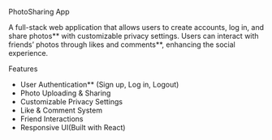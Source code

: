 PhotoSharing App

A full-stack web application that allows users to create accounts, log in, and share photos** with customizable privacy settings. Users can interact with friends’ photos through likes and comments**, enhancing the social experience.

Features

- User Authentication** (Sign up, Log in, Logout)  
- Photo Uploading & Sharing
- Customizable Privacy Settings 
- Like & Comment System
- Friend Interactions
- Responsive UI(Built with React)  
